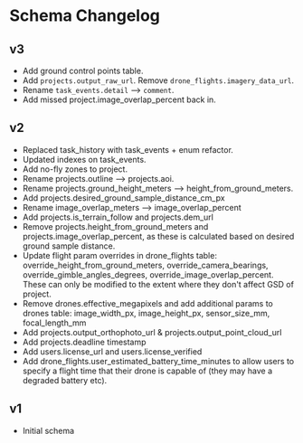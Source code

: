 # Schema Changelog

## v3

- Add ground control points table.
- Add `projects.output_raw_url`. Remove `drone_flights.imagery_data_url`.
- Rename `task_events.detail` --> `comment`.
- Add missed project.image_overlap_percent back in.

## v2

- Replaced task_history with task_events + enum refactor.
- Updated indexes on task_events.
- Add no-fly zones to project.
- Rename projects.outline --> projects.aoi.
- Rename projects.ground_height_meters --> height_from_ground_meters.
- Add projects.desired_ground_sample_distance_cm_px
- Rename image_overlap_meters --> image_overlap_percent
- Add projects.is_terrain_follow and projects.dem_url
- Remove projects.height_from_ground_meters and projects.image_overlap_percent, 
  as these is calculated based on desired ground sample distance.
- Update flight param overrides in drone_flights table: 
  override_height_from_ground_meters, override_camera_bearings,
  override_gimble_angles_degrees, override_image_overlap_percent.
  These can only be modified to the extent where they don't affect GSD of
  project.
- Remove drones.effective_megapixels and add additional params to drones table: 
  image_width_px, image_height_px, sensor_size_mm, focal_length_mm
- Add projects.output_orthophoto_url & projects.output_point_cloud_url
- Add projects.deadline timestamp
- Add users.license_url and users.license_verified
- Add drone_flights.user_estimated_battery_time_minutes to allow users to specify
  a flight time that their drone is capable of (they may have a degraded battery
  etc).

## v1

- Initial schema
